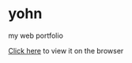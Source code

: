 # yohn
my web portfolio 

[Click here](https://yohanaandrew-tz.github.io/yohn/) to view it on the browser

